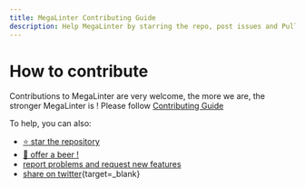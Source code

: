 ```yaml
---
title: MegaLinter Contributing Guide
description: Help MegaLinter by starring the repo, post issues and Pull Requests, or even sponsor the author
---
```

<!-- markdownlint-disable MD013 -->
<!-- Generated by .automation/build.py, please do not update manually -->
<!-- how-to-contribute-section-start -->

# How to contribute

Contributions to MegaLinter are very welcome, the more we are, the stronger MegaLinter is !
Please follow [Contributing Guide](https://megalinter.github.io/contributing/)

To help, you can also:

- [:star: star the repository](https://github.com/oxsecurity/megalinter/stargazers)
- [:beer: offer a beer !](https://github.com/sponsors/nvuillam)
- [report problems and request new features](https://github.com/oxsecurity/megalinter/issues)
- [share on twitter](http://twitter.com/intent/tweet/?text=MegaLinter:%2070%20linters%20aggregator%20easy%20to%20use%20for%20all%20your%20projects&url=http://megalinter.github.io/&via=nvuillam){target=_blank}

<!-- how-to-contribute-section-end -->
